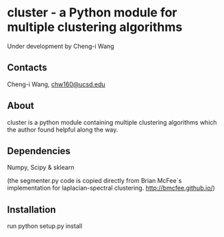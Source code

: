 cluster - a Python module for multiple clustering algorithms
============================================================
Under development by Cheng-i Wang

Contacts
--------
Cheng-i Wang, chw160@ucsd.edu


About
-----
cluster is a python module containing multiple clustering algorithms which the author found helpful along the way. 


Dependencies
------------
Numpy, Scipy & sklearn
  
(the segmenter.py code is copied directly from Brian McFee`s implementation for laplacian-spectral clustering. http://bmcfee.github.io/)

Installation
------------
run python setup.py install

